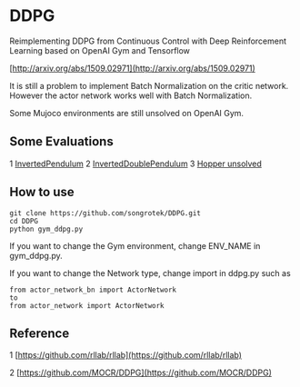 # DDPG

Reimplementing DDPG from Continuous Control with Deep Reinforcement Learning based on OpenAI Gym and Tensorflow

[http://arxiv.org/abs/1509.02971](http://arxiv.org/abs/1509.02971)

It is still a problem to implement Batch Normalization on the critic network. However the actor network works well with Batch Normalization.

Some Mujoco environments are still unsolved on OpenAI Gym.

## Some Evaluations

1 [InvertedPendulum](https://gym.openai.com/evaluations/eval_mviLO6dZTCmtF1KSmprM1w#reproducibility)
2 [InvertedDoublePendulum](https://gym.openai.com/evaluations/eval_PtYUMaEUSwqS3YUYA6MOQ#reproducibility)
3 [Hopper unsolved](https://gym.openai.com/evaluations/eval_MwvKWh5CSp6SO8IAWU4pqw#reproducibility)


## How to use

```
git clone https://github.com/songrotek/DDPG.git
cd DDPG
python gym_ddpg.py

```
If you want to change the Gym environment, change ENV_NAME in gym_ddpg.py.

If you want to change the Network type, change import in ddpg.py such as 

```
from actor_network_bn import ActorNetwork
to
from actor_network import ActorNetwork
```

## Reference
1 [https://github.com/rllab/rllab](https://github.com/rllab/rllab)

2 [https://github.com/MOCR/DDPG](https://github.com/MOCR/DDPG)




